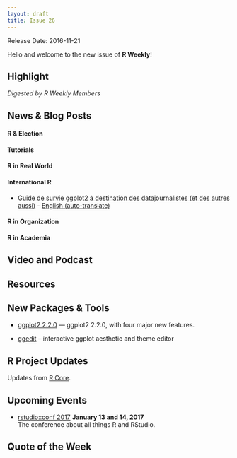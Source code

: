 ```yaml
---
layout: draft
title: Issue 26
---
```


Release Date: 2016-11-21

Hello and welcome to the new issue of **R Weekly**!

## Highlight

*Digested by R Weekly Members*


## News & Blog Posts

#### R & Election




#### Tutorials


#### R in Real World



#### International R

+ [Guide de survie ggplot2 à destination des datajournalistes (et des autres aussi)](http://www.thinkr.fr/guide-survie-ggplot2-datajournalistes/) - [English (auto-translate)](https://translate.google.com/translate?hl=en&sl=fr&u=http://www.thinkr.fr/guide-survie-ggplot2-datajournalistes/) 

#### R in Organization




#### R in Academia



## Video and Podcast




## Resources




## New Packages & Tools

+ [ggplot2 2.2.0](https://blog.rstudio.org/2016/11/14/ggplot2-2-2-0/) — ggplot2 2.2.0, with four major new features. 

+ [ggedit](http://www.r-statistics.com/2016/11/ggedit-interactive-ggplot-aesthetic-and-theme-editor/) – interactive ggplot aesthetic and theme editor

## R Project Updates

Updates from [R Core](http://developer.r-project.org/blosxom.cgi/R-devel/NEWS).



## Upcoming Events

+ [rstudio::conf 2017](https://www.rstudio.com/conference/)  **January 13 and 14, 2017** <br>
The conference about all things R and RStudio.<br /> 


## Quote of the Week
